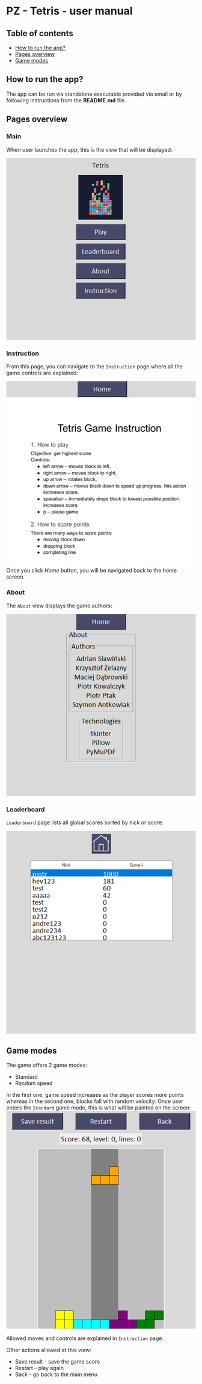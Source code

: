 # PZ - Tetris - user manual

## Table of contents
- [How to run the app?](#how-to-run-the-app)
- [Pages overview](#pages-overview)
- [Game modes](#game-modes)

## How to run the app?

The app can be run via standalone executable provided via email or by following instructions from the **README.md** file.

## Pages overview

### Main
When user launches the app, this is the view that will be displayed:

![Main view](image.png)

### Instruction
From this page, you can navigate to the `Instruction` page where all the game controls are explained:

![Instruction](image-1.png)
Once you click *Home* button, you will be navigated back to the home screen. 

### About
The `About` view displays the game authors:

![About](image-2.png)

### Leaderboard
`Leaderboard` page lists all global scores sorted by nick or score:

![Leaderboard](image-3.png)

## Game modes
The game offers 2 game modes:
- Standard
- Random speed

In the first one, game speed increases as the player scores more points whereas in the second one, blocks fall with random velocity.
Once user enters the `Standard` game mode, this is what will be painted on the screen:
![Standard game mode](image-4.png) 

Allowed moves and controls are explained in `Instruction` page.

Other actions allowed at this view:
* Save result - save the game score
* Restart - play again
* Back - go back to the main menu